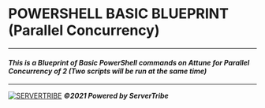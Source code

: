# POWERSHELL BASIC BLUEPRINT (Parallel Concurrency)
---
#### *This is a Blueprint of Basic PowerShell commands on Attune for Parallel Concurrency of 2 (Two scripts will be run at the same time)*
---
[![SERVERTRIBE](https://www.servertribe.com/wp-content/themes/mars/assets/images/attune_logo.svg)](https://www.servertribe.com/)
***&copy;2021 Powered by ServerTribe***